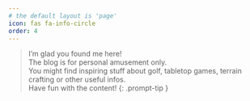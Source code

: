 ```yaml
---
# the default layout is 'page'
icon: fas fa-info-circle
order: 4
---
```


> I’m glad you found me here!  
> The blog is for personal amusement only.  
> You might find inspiring stuff about golf, tabletop games, terrain crafting or other useful infos.  
> Have fun with the content!
{: .prompt-tip }
